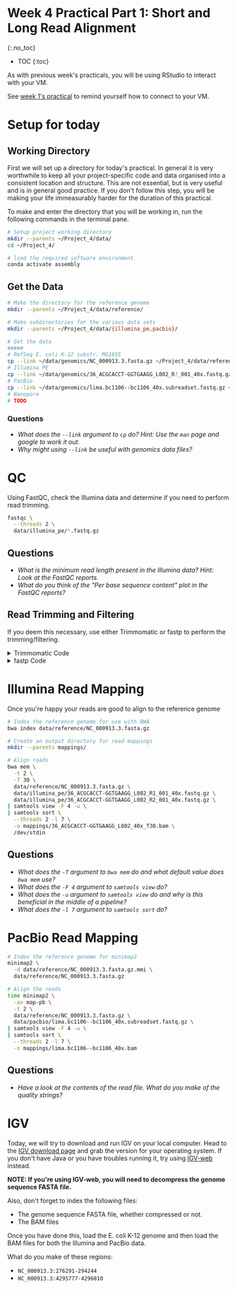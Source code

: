 # Week 4 Practical Part 1: Short and Long Read Alignment
{:.no_toc}

* TOC
{:toc}

As with previous week's practicals, you will be using RStudio to interact with your VM.

See [week 1's practical](../Bash_Practicals/1_IntroBash.md#rstudio) to remind yourself how to connect to your VM.

# Setup for today

## Working Directory

First we will set up a directory for today's practical.
In general it is very worthwhile to keep all your project-specific code and data organised into a consistent location and structure.
This are not essential, but is very useful and is in general good practice.
If you don't follow this step, you will be making your life immeasurably harder for the duration of this practical.

To make and enter the directory that you will be working in, run the following commands in the terminal pane.

```bash
# Setup project working directory
mkdir --parents ~/Project_4/data/
cd ~/Project_4/

# load the required software environment
conda activate assembly
```

## Get the Data

```bash
# Make the directory for the reference genome
mkdir --parents ~/Project_4/data/reference/

# Make subdirectories for the various data sets
mkdir --parents ~/Project_4/data/{illumina_pe,pacbio}/

# Get the data
#####
# RefSeq E. coli K-12 substr. MG1655
cp --link ~/data/genomics/NC_000913.3.fasta.gz ~/Project_4/data/reference/
# Illumina PE
cp --link ~/data/genomics/36_ACGCACCT-GGTGAAGG_L002_R?_001_40x.fastq.gz ~/Project_4/data/illumina_pe/
# PacBio
cp --link ~/data/genomics/lima.bc1106--bc1106_40x.subreadset.fastq.gz ~/Project_4/data/pacbio/
# Nanopore
# TODO
```

### Questions

 - *What does the `--link` argument to `cp` do? Hint: Use the `man` page and google to work it out.*
 - *Why might using `--link` be useful with genomics data files?*

# QC

Using FastQC, check the Illumina data and determine if you need to perform read trimming.

```bash
fastqc \
  --threads 2 \
  data/illumina_pe/*.fastq.gz
```

## Questions

 - *What is the minimum read length present in the Illumina data? Hint: Look at the FastQC reports.*
 - *What do you think of the "Per base sequence content" plot in the FastQC reports?*

## Read Trimming and Filtering

If you deem this necessary, use either Trimmomatic or fastp to perform the trimming/filtering.

<details><summary>Trimmomatic Code</summary>
<p>

If you think you need to trim your reads and you'd like to use Trimmomatic, the following code might help

```bash
mkdir --parents qc_reads/trimmomatic

trimmomatic PE \
  data/illumina_pe/36_ACGCACCT-GGTGAAGG_L002_R1_001_40x.fastq.gz data/illumina_pe/36_ACGCACCT-GGTGAAGG_L002_R2_001_40x.fastq.gz \
  qc_reads/trimmomatic/36_ACGCACCT-GGTGAAGG_L002_R1_001_40x.fastq.gz qc_reads/trimmomatic/36_ACGCACCT-GGTGAAGG_L002_R1_001_40x.orphans.fastq.gz \
  qc_reads/trimmomatic/36_ACGCACCT-GGTGAAGG_L002_R2_001_40x.fastq.gz qc_reads/trimmomatic/36_ACGCACCT-GGTGAAGG_L002_R2_001_40x.orphans.fastq.gz \
  ILLUMINACLIP:${CONDA_PREFIX}/share/trimmomatic-0.39-1/adapters/TruSeq3-PE.fa:2:30:10:3:true \
  SLIDINGWINDOW:4:10 \
  MINLEN:120

fastqc --threads 2 \
  qc_reads/trimmomatic/36_ACGCACCT-GGTGAAGG_L002_R?_001_40x.fastq.gz
```
</p>
</details>

<details><summary>fastp Code</summary>
<p>

If you think you need to trim your reads and you'd like to use fastp, the following code might help

```bash
mkdir --parents qc_reads/fastp

fastp \
  --thread 2 \
  -i data/illumina_pe/36_ACGCACCT-GGTGAAGG_L002_R1_001_40x.fastq.gz -I data/illumina_pe/36_ACGCACCT-GGTGAAGG_L002_R2_001_40x.fastq.gz \
  -o qc_reads/fastp/36_ACGCACCT-GGTGAAGG_L002_R1_001_40x.fastq.gz --unpaired1 qc_reads/fastp/36_ACGCACCT-GGTGAAGG_L002_R1_001_40x.orphans.fastq.gz \
  -O qc_reads/fastp/36_ACGCACCT-GGTGAAGG_L002_R2_001_40x.fastq.gz --unpaired2 qc_reads/fastp/36_ACGCACCT-GGTGAAGG_L002_R2_001_40x.orphans.fastq.gz \
  --cut_right --cut_window_size 4 --cut_mean_quality 20 \
  --length_required 120

fastqc --threads 2 \
  qc_reads/fastp/36_ACGCACCT-GGTGAAGG_L002_R?_001_40x.fastq.gz
```
</p>
</details>

# Illumina Read Mapping

Once you're happy your reads are good to align to the reference genome

```bash
# Index the reference genome for use with BWA
bwa index data/reference/NC_000913.3.fasta.gz

# Create an output directory for read mappings
mkdir --parents mappings/

# Align reads
bwa mem \
  -t 2 \
  -T 30 \
  data/reference/NC_000913.3.fasta.gz \
  data/illumina_pe/36_ACGCACCT-GGTGAAGG_L002_R1_001_40x.fastq.gz \
  data/illumina_pe/36_ACGCACCT-GGTGAAGG_L002_R2_001_40x.fastq.gz \
| samtools view -F 4 -u \
| samtools sort \
  --threads 2 -l 7 \
  -o mappings/36_ACGCACCT-GGTGAAGG_L002_40x_T30.bam \
  /dev/stdin
```

## Questions

 - *What does the `-T` argument to `bwa mem` do and what default value does `bwa mem` use?*
 - *What does the `-F 4` argument to `samtools view` do?*
 - *What does the `-u` argument to `samtools view` do and why is this beneficial in the middle of a pipeline?*
 - *What does the `-l 7` argument to `samtools sort` do?*

# PacBio Read Mapping

```bash
# Index the reference genome for minimap2
minimap2 \
  -d data/reference/NC_000913.3.fasta.gz.mmi \
  data/reference/NC_000913.3.fasta.gz

# Align the reads
time minimap2 \
  -ax map-pb \
  -t 2 \
  data/reference/NC_000913.3.fasta.gz \
  data/pacbio/lima.bc1106--bc1106_40x.subreadset.fastq.gz \
| samtools view -F 4 -u \
| samtools sort \
  --threads 2 -l 7 \
  -o mappings/lima.bc1106--bc1106_40x.bam
```

## Questions

 - *Have a look at the contents of the read file. What do you make of the quality strings?*

# IGV

Today, we will try to download and run IGV on your local computer.
Head to the [IGV download page](https://software.broadinstitute.org/software/igv/download) and grab the version for your operating system.
If you don't have Java or you have troubles running it, try using [IGV-web](https://igv.org/app/) instead.

**NOTE: If you're using IGV-web, you will need to decompress the genome sequence FASTA file.**

Also, don't forget to index the following files:

 * The genome sequence FASTA file, whether compressed or not.
 * The BAM files

Once you have done this, load the E. coli K-12 genome and then load the BAM files for both the Illumina and PacBio data.

What do you make of these regions:

 * `NC_000913.3:276291-294244`
 * `NC_000913.3:4295777-4296810`


